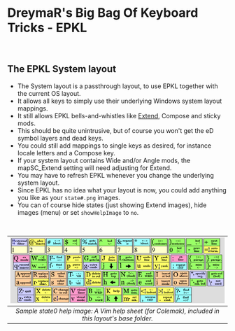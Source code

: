 DreymaR's Big Bag Of Keyboard Tricks - EPKL
===========================================
<br>

The EPKL System layout
---------------------------------
- The System layout is a passthrough layout, to use EPKL together with the current OS layout.
- It allows all keys to simply use their underlying Windows system layout mappings.
- It still allows EPKL bells-and-whistles like [Extend][BB_Ext], Compose and sticky mods.
- This should be quite unintrusive, but of course you won't get the eD symbol layers and dead keys.
- You could still add mappings to single keys as desired, for instance locale letters and a Compose key.
- If your system layout contains Wide and/or Angle mods, the mapSC_Extend setting will need adjusting for Extend.
- You may have to refresh EPKL whenever you change the underlying system layout.
- Since EPKL has no idea what your layout is now, you could add anything you like as your `state#.png` images.
- You can of course hide states (just showing Extend images), hide images (menu) or set `showHelpImage` to `no`.
<br>

|![Vim help sheet (based on an original at ViEmu.com) as a state image](state0.png)|
|   :---:   |
|_Sample state0 help image: A Vim help sheet (for Colemak), included in this layout's base folder._|


[BB_Ext]: https://dreymar.colemak.org/layers-extend.html (DreymaR's Big Bag of Tricks – Extend page)